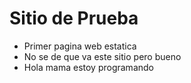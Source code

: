 # Sitio de Prueba

- Primer pagina web estatica
- No se de que va este sitio pero bueno
- Hola mama estoy programando
